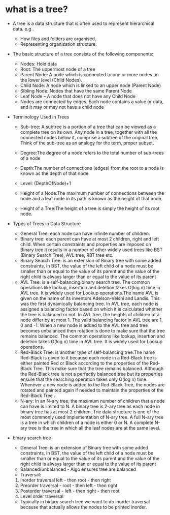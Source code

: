 
# what is a tree?

- A tree is a data structure that is often used to represent hierarchical data.
e.g . 
  - How files and folders are organised.
  - Representing organization structure.

- The basic structure of a tree consists of the following components:

   - Nodes: Hold data 
   - Root: The uppermost node of a tree 
   - Parent Node: A node which is connected to one or more nodes on the lower level (Child Nodes). 
   - Child Node: A node which is linked to an upper node (Parent Node)
   - Sibling Node: Nodes that have the same Parent Node 
   - Leaf Node – A node that does not have any Child Node 
   - Nodes are connected by edges. Each node contains a value or data, and it may or may not have a child node
- Terminology Used in Trees
  - Sub-tree: A subtree is a portion of a tree that can be viewed as a complete tree on its own. Any node in a tree, together with all the connected nodes below it, comprise a subtree of the original tree. Think of the sub-tree as an analogy for the term, proper subset.
  - Degree:The degree of a node refers to the total number of sub-trees of a node

  - Depth:The number of connections (edges) from the root to a node is known as the depth of that node.
  - Level: (DepthOfNode)+1 
  - Height of a Node:The maximum number of connections between the node and a leaf node in its path is known as the height of that node. 
  - Height of a Tree:The height of a tree is simply the height of its root node.
- Types of Trees in Data Structure
  - General Tree: each node can have infinite number of children.
  - Binary tree:  each parent can have at most 2 children, right and left child. When certain constraints and properties are imposed on Binary tree it results in a number of other widely used trees like BST (Binary Search Tree), AVL tree, RBT tree etc.
  - Binary Search Tree: is an extension of Binary tree with some added constraints, In BST, the value of the left child of a node must be smaller than or equal to the value of its parent and the value of the right child is always larger than or equal to the value of its parent
  - AVL Tree: is a self-balancing binary search tree. The common operations like lookup, insertion and deletion takes O(log n) time in AVL tree. It is widely used for Lookup operations.The name AVL is given on the name of its inventors Adelson-Velshi and Landis. This was the first dynamically balancing tree. In AVL tree, each node is assigned a balancing factor based on which it is calculated whether the tree is balanced or not. In AVL tree, the heights of children of a node differ by at most 1. The valid balancing factor in AVL tree are 1, 0 and -1.  When a new node is added to the AVL tree and tree becomes unbalanced then rotation is done to make sure that the tree remains balanced. The common operations like lookup, insertion and deletion takes O(log n) time in AVL tree. It is widely used for Lookup operations.
  - Red-Black Tree: is another type of self-balancing tree.The name Red-Black is given to it because each node in a Red-Black tree is either painted Red or Black according to the properties of the Red- Black Tree. This make sure that the tree remains balanced. Although the Red-Black tree is not a perfectly balanced tree but its properties ensure that the searching operation takes only O(log n) time. Whenever a new node is added to the Red-Black Tree, the nodes are rotated and painted again if needed to maintain the properties of the Red-Black Tree .
  - N-ary: In an N-ary tree, the maximum number of children that a node can have is limited to N. A binary tree is 2-ary tree as each node in binary tree has at most 2 children. Trie data structure is one of the most commonly used implementation of N-ary tree. A full N-ary tree is a tree in which children of a node is either 0 or N. A complete N-ary tree is the tree in which all the leaf nodes are at the same level.
- binary search tree
  - General Tree: is an extension of Binary tree with some added constraints, In BST, the value of the left child of a node must be smaller than or equal to the value of its parent and the value of the right child is always larger than or equal to the value of its parent
  - Balanced/unbalanced - Algo ensures tree are balanced
  - Traversal:
  1. Inorder traversal  left - then root - then right
  2. Preorder traversal - root - then left - then right
  3. Postorder traversal - left  - then right - then root
  4. Level order traversal
  - Typically in binary search tree we want to do inorder traversal because
  that actually allows the nodes to be printed inorder.